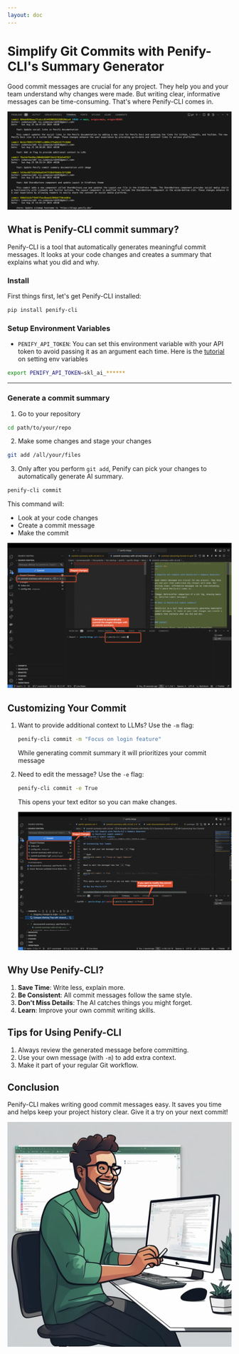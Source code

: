 ```yaml
---
layout: doc
---
```


# Simplify Git Commits with Penify-CLI's Summary Generator

Good commit messages are crucial for any project. They help you and your team understand why changes were made. But writing clear, informative messages can be time-consuming. That's where Penify-CLI comes in.

![Penify commits](../public/images/commit-details-msg.png)

## What is Penify-CLI commit summary?

Penify-CLI is a tool that automatically generates meaningful commit messages. It looks at your code changes and creates a summary that explains what you did and why.

### Install

First things first, let's get Penify-CLI installed:

```bash
pip install penify-cli
```

### Setup Environment Variables

- `PENIFY_API_TOKEN`: You can set this environment variable with your API token to avoid passing it as an argument each time. Here is the [tutorial](https://docs.penify.dev/docs/Creating-API-Keys-in-Penify.html) on setting env variables

```bash
export PENIFY_API_TOKEN=skl_ai_******
```

---

### Generate a commit summary

  1. Go to your repository

```bash
cd path/to/your/repo
```

  2. Make some changes and stage your changes

```bash
git add /all/your/files
```

  3. Only after you perform `git add`, Penify can pick your changes to automatically generate AI summary.

  ```bash
  penify-cli commit
  ```

This command will:

- Look at your code changes
- Create a commit message
- Make the commit

![Penify commit docs](../public/images/commt-summary-1.gif)

## Customizing Your Commit

1. Want to provide additional context to LLMs? Use the `-m` flag:

    ```bash
    penify-cli commit -m "Focus on login feature"
    ```

    While generating commit summary it will prioritizes your commit message

2. Need to edit the message? Use the `-e` flag:

    ```bash
    penify-cli commit -e True
    ```

    This opens your text editor so you can make changes.

    ![Penify commit docs](../public/images/commit-summary-2.gif)

## Why Use Penify-CLI?

1. **Save Time**: Write less, explain more.
2. **Be Consistent**: All commit messages follow the same style.
3. **Don't Miss Details**: The AI catches things you might forget.
4. **Learn**: Improve your own commit writing skills.

## Tips for Using Penify-CLI

1. Always review the generated message before committing.
2. Use your own message (with `-m`) to add extra context.
3. Make it part of your regular Git workflow.

## Conclusion

Penify-CLI makes writing good commit messages easy. It saves you time and helps keep your project history clear. Give it a try on your next commit!

![Penify commit docs](../public/images/similing-git-dev.webp)
